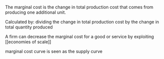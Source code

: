 The marginal cost is the change in total production cost that comes from producing one additional unit.

Calculated by:
	dividing the change in total production cost by the change in total quantity produced

A firm can decrease the marginal cost for a good or service by exploiting [[economies of scale]]

marginal cost curve is seen as the supply curve 